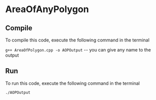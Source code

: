 # AreaOfAnyPolygon
## Compile
To compile this code, execute the following command in the terminal

`g++ AreaOfPolygon.cpp -o AOPOutput` -- you can give any name to the output

## Run

To run this code, execute the following command in the terminal

`./AOPOutput`
